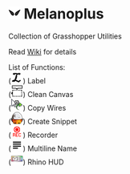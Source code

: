 # ![](./Resources/MelanoplusSimple.png) Melanoplus
Collection of Grasshopper Utilities

Read [Wiki](https://github.com/lin-ycv/Melanoplus/wiki) for details

List of Functions:<br>
(![](./Resources/Label.png)) Label <br>
(![](./Resources/CleanCanvas.png)) Clean Canvas <br>
(![](./Resources/Copy_Wire.png)) Copy Wires <br>
(![](./Resources/SnippetBuilder.png)) Create Snippet <br>
(![](./Resources/recordON.png)) Recorder <br>
(![](./Resources/multiline.png)) Multiline Name <br>
(![](./Resources/DataHUD.png)) Rhino HUD<br>

